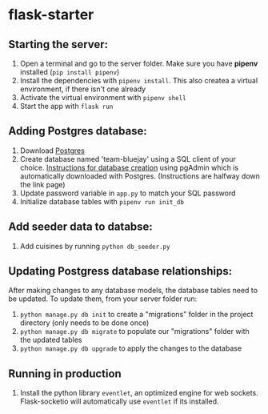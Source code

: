 # flask-starter

## Starting the server:

1. Open a terminal and go to the server folder. Make sure you have **pipenv** installed (`pip install pipenv`)
2. Install the dependencies with `pipenv install`. This also createa a virtual environment, if there isn't one already
3. Activate the virtual environment with `pipenv shell`
4. Start the app with `flask run`

## Adding Postgres database:

1. Download [Postgres](https://www.postgresql.org/)
2. Create database named 'team-bluejay' using a SQL client of your choice. [Instructions for database creation](https://www.guru99.com/postgresql-create-database.html) using pgAdmin which is automatically downloaded with Postgres. (Instructions are halfway down the link page)
3. Update password variable in `app.py` to match your SQL password
4. Initialize database tables with `pipenv run init_db`

## Add seeder data to databse:

1. Add cuisines by running `python db_seeder.py`

## Updating Postgress database relationships:

After making changes to any database models, the database tables need to be updated. To update them, from your server folder run:

1. `python manage.py db init` to create a "migrations" folder in the project directory (only needs to be done once)
2. `python manage.py db migrate` to populate our "migrations" folder with the updated tables
3. `python manage.py db upgrade` to apply the changes to the database

## Running in production

1. Install the python library `eventlet`, an optimized engine for web sockets. Flask-socketio will automatically use `eventlet` if its installed.
